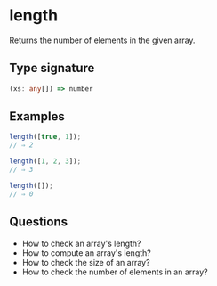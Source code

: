 # length

Returns the number of elements in the given array.

## Type signature

<!-- prettier-ignore-start -->
```typescript
(xs: any[]) => number
```
<!-- prettier-ignore-end -->

## Examples

<!-- prettier-ignore-start -->
```javascript
length([true, 1]);
// ⇒ 2
```

```javascript
length([1, 2, 3]);
// ⇒ 3
```

```javascript
length([]);
// ⇒ 0
```
<!-- prettier-ignore-end -->

## Questions

- How to check an array's length?
- How to compute an array's length?
- How to check the size of an array?
- How to check the number of elements in an array?
